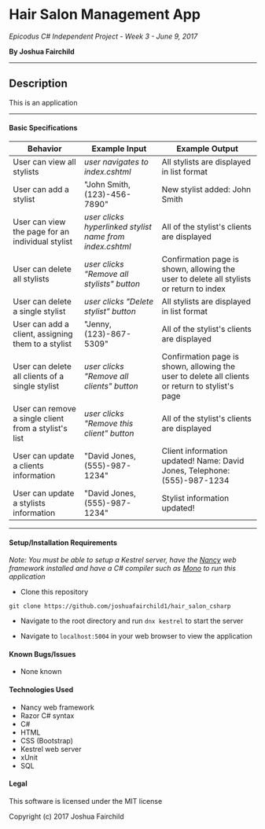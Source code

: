 # Hair Salon Management App

*Epicodus C# Independent Project - Week 3 - June 9, 2017*

**By Joshua Fairchild**

---

## Description

This is an application

---

#### Basic Specifications

| Behavior | Example Input | Example Output |
|----------|---------------|----------------|
| User can view all stylists | *user navigates to index.cshtml* | All stylists are displayed in list format |  
| User can add a stylist | "John Smith, (123)-456-7890" | New stylist added: John Smith |  
| User can view the page for an individual stylist | *user clicks hyperlinked stylist name from index.cshtml* | All of the stylist's clients are displayed |
| User can delete all stylists | *user clicks "Remove all stylists" button* | Confirmation page is shown, allowing the user to delete all stylists or return to index |
| User can delete a single stylist | *user clicks "Delete stylist" button* | All stylists are displayed in list format |
| User can add a client, assigning them to a stylist | "Jenny, (123)-867-5309" | All of the stylist's clients are displayed |  
| User can delete all clients of a single stylist | *user clicks "Remove all clients" button* | Confirmation page is shown, allowing the user to delete all clients or return to stylist's page |  
| User can remove a single client from a stylist's list | *user clicks "Remove this client" button* | All of the stylist's clients are displayed |  
| User can update a clients information | "David Jones, (555)-987-1234" | Client information updated! Name: David Jones, Telephone: (555)-987-1234 |
| User can update a stylists information | "David Jones, (555)-987-1234" | Stylist information updated! |

----

#### Setup/Installation Requirements

*Note: You must be able to setup a Kestrel server, have the [Nancy](http://nancyfx.org/) web framework installed and have a C# compiler such as [Mono](http://www.mono-project.com/docs/getting-started/install/) to run this application*

* Clone this repository

 `git clone https://github.com/joshuafairchild1/hair_salon_csharp`

* Navigate to the root directory and run `dnx kestrel` to start the server

* Navigate to `localhost:5004` in your web browser to view the application



#### Known Bugs/Issues
* None known


#### Technologies Used
* Nancy web framework
* Razor C# syntax
* C#
* HTML
* CSS (Bootstrap)
* Kestrel web server
* xUnit
* SQL


#### Legal

This software is licensed under the MIT license

Copyright (c) 2017 Joshua Fairchild
